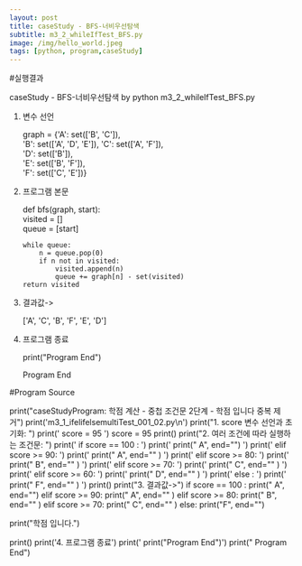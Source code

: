 ```yaml
---
layout: post
title: caseStudy - BFS-너비우선탐색
subtitle: m3_2_whileIfTest_BFS.py
image: /img/hello_world.jpeg
tags: [python, program,caseStudy]
---
```


#실행결과

caseStudy - BFS-너비우선탐색 by python
m3_2_whileIfTest_BFS.py

1. 변수 선언

    graph = {'A': set(['B', 'C']),      
             'B': set(['A', 'D', 'E']),
             'C': set(['A', 'F']),      
             'D': set(['B']),           
             'E': set(['B', 'F']),      
             'F': set(['C', 'E'])}      

2. 프로그램 본문

   def bfs(graph, start):    
       visited = []          
       queue = [start]       

       while queue:          
           n = queue.pop(0)  
           if n not in visited:  
               visited.append(n)  
               queue += graph[n] - set(visited)  
       return visited  

3. 결과값->

   ['A', 'C', 'B', 'F', 'E', 'D']

4. 프로그램 종료

   print("Program End")

   Program End

#Program Source

print("caseStudyProgram: 학점 계산 - 중첩 조건문 2단계 - 학점 입니다 중복 제거")
print('m3_1_ifelifelsemultiTest_001_02.py\n')
print("1. score 변수 선언과 초기화: ")
print('   score = 95   ')
score = 95
print()
print("2. 여러 조건에 따라 실행하는 조건문: ")
print('   if  score == 100 :               ')
print('       print("   A", end="")    ')
print('   elif score >=  90:               ')
print('       print("   A", end="" )   ')
print('   elif score >= 80:                ')
print('       print("   B", end="" )   ')
print('   elif score >= 70:                ')
print('       print("   C", end="" )   ')
print('   elif score >= 60:                ')
print('       print("   D", end="" )   ')
print('   else :                           ')
print('       print("   F", end="" )   ')
print()
print("3. 결과값->")
if  score == 100 :
    print("   A", end="")
elif score >=  90:
    print("   A", end="" )
elif score >= 80:
    print("   B", end="" )
elif score >= 70:
    print("   C", end="" )
else:
    print("F", end="")

print("학점 입니다.")

print()
print('4. 프로그램 종료')
print('   print("Program End")')
print("   Program End")
